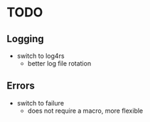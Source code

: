# TODO
## Logging
- switch to log4rs
    - better log file rotation

## Errors
- switch to failure
    - does not require a macro, more flexible

